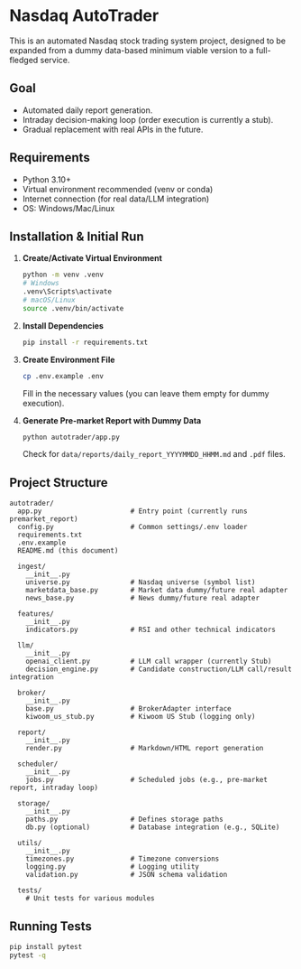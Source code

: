 # Nasdaq AutoTrader

This is an automated Nasdaq stock trading system project, designed to be expanded from a dummy data-based minimum viable version to a full-fledged service.

## Goal

- Automated daily report generation.
- Intraday decision-making loop (order execution is currently a stub).
- Gradual replacement with real APIs in the future.

## Requirements

- Python 3.10+
- Virtual environment recommended (venv or conda)
- Internet connection (for real data/LLM integration)
- OS: Windows/Mac/Linux

## Installation & Initial Run

1.  **Create/Activate Virtual Environment**
    ```bash
    python -m venv .venv
    # Windows
    .venv\Scripts\activate
    # macOS/Linux
    source .venv/bin/activate
    ```

2.  **Install Dependencies**
    ```bash
    pip install -r requirements.txt
    ```

3.  **Create Environment File**
    ```bash
    cp .env.example .env
    ```
    Fill in the necessary values (you can leave them empty for dummy execution).

4.  **Generate Pre-market Report with Dummy Data**
    ```bash
    python autotrader/app.py
    ```
    Check for `data/reports/daily_report_YYYYMMDD_HHMM.md` and `.pdf` files.

## Project Structure

```
autotrader/
  app.py                      # Entry point (currently runs premarket_report)
  config.py                   # Common settings/.env loader
  requirements.txt
  .env.example
  README.md (this document)

  ingest/
    __init__.py
    universe.py               # Nasdaq universe (symbol list)
    marketdata_base.py        # Market data dummy/future real adapter
    news_base.py              # News dummy/future real adapter

  features/
    __init__.py
    indicators.py             # RSI and other technical indicators

  llm/
    __init__.py
    openai_client.py          # LLM call wrapper (currently Stub)
    decision_engine.py        # Candidate construction/LLM call/result integration

  broker/
    __init__.py
    base.py                   # BrokerAdapter interface
    kiwoom_us_stub.py         # Kiwoom US Stub (logging only)

  report/
    __init__.py
    render.py                 # Markdown/HTML report generation

  scheduler/
    __init__.py
    jobs.py                   # Scheduled jobs (e.g., pre-market report, intraday loop)

  storage/
    __init__.py
    paths.py                  # Defines storage paths
    db.py (optional)          # Database integration (e.g., SQLite)

  utils/
    __init__.py
    timezones.py              # Timezone conversions
    logging.py                # Logging utility
    validation.py             # JSON schema validation

  tests/
    # Unit tests for various modules
```

## Running Tests

```bash
pip install pytest
pytest -q
```